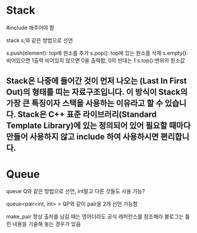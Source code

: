 # Stack
#include <stack>해주어야 함

stack<int> s;와 같은 방법으로 선언

s.push(element): top에 원소를 추가
s.pop(): top에 있는 원소를 삭제
s.empty(): 비어있으면 1출력 비어있지 않으면 0을 출력함, 0의 반대는 1
s.top():맨위의 원소값

## Stack은 나중에 들어간 것이 먼저 나오는 (Last In First Out)의 형태를 띠는 자료구조입니다. 이 방식이 Stack의 가장 큰 특징이자 스택을 사용하는 이유라고 할 수 있습니다. Stack은 C++ 표준 라이브러리(Standard Template Library)에 있는 정의되어 있어 필요할 때마다 만들어 사용하지 않고 include 하여 사용하시면 편리합니다.

# Queue
queue<int> Q와 같은 방법으로 선언, int말고 다른 것들도 사용 가능?

queue<pair<int, int> > QP와 같이 pair을 2개 선언 가능함

make_pair
항상 출처를 남길 때는 영어더라도 공식 레퍼런스를 참조해라
블로그는 틀린 내용을 기술해 놓는 경우가 있음